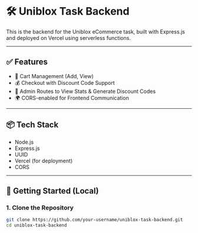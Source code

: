 # 🛠️ Uniblox Task Backend

This is the backend for the Uniblox eCommerce task, built with Express.js and deployed on Vercel using serverless functions.

---

## ✅ Features

- 🛒 Cart Management (Add, View)
- 💰 Checkout with Discount Code Support
- 🔐 Admin Routes to View Stats & Generate Discount Codes
- 🌍 CORS-enabled for Frontend Communication

---

## 📦 Tech Stack

- Node.js
- Express.js
- UUID
- Vercel (for deployment)
- CORS

---

## 🔧 Getting Started (Local)

### 1. Clone the Repository

```bash
git clone https://github.com/your-username/uniblox-task-backend.git
cd uniblox-task-backend
